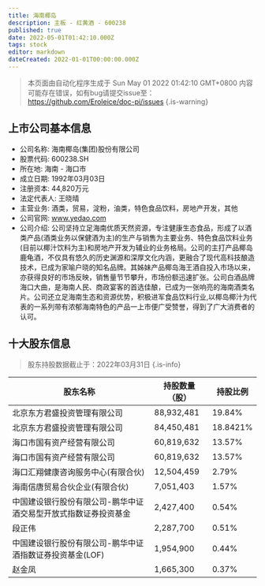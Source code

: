 ```yaml
---
title: 海南椰岛
description: 主板 - 红黄酒 - 600238
published: true
date: 2022-05-01T01:42:10.000Z
tags: stock
editor: markdown
dateCreated: 2022-01-01T00:00:00.000Z
---
```


> 本页面由自动化程序生成于 Sun May 01 2022 01:42:10 GMT+0800
> 内容可能存在错误，如有bug请提交issue至：https://github.com/Eroleice/doc-pi/issues
{.is-warning}

## 上市公司基本信息
- 公司名称: 海南椰岛(集团)股份有限公司
- 股票代码: 600238.SH
- 所在地: 海南 - 海口市
- 成立日期: 1992年03月03日
- 注册资本: 44,820万元
- 法定代表人: 王晓晴
- 主营业务: 酒类，贸易，淀粉，油类，特色食品饮料，房地产开发，其他
- 公司官网: www.yedao.com
- 公司介绍: 公司坚持立足海南优质天然资源，专注健康生态食品，形成了以酒类产品(酒类业务以保健酒为主)的生产与销售为主要业务、特色食品饮料业务(目前以椰汁饮料为主)和房地产开发为辅业的业务格局。公司的主打产品椰岛鹿龟酒，不仅具有悠久的历史渊源和深厚文化内涵，更融合了现代高科技酿造技术，已成为家喻户晓的知名品牌。其姊妹产品椰岛海王酒自投入市场以来，亦获得良好的市场反映，销售量节节攀升，市场份额迅速扩张。公司白酒品牌海口大曲，是海南人民、商政宴客的首选佳酿，已成为一张响亮的海南酒类名片。公司还立足海南生态和资源优势，积极进军食品饮料行业,以椰岛椰汁为代表的一系列带有浓郁海南特色的产品一上市便广受赞誉，得到了广大消费者的认可。


## 十大股东信息
> 股东持股数据截止于：2022年03月31日
{.is-info}

| 股东名称 | 持股数量（股） | 持股比例 |
| --- | --- | --- |
| 北京东方君盛投资管理有限公司 | 88,932,481 | 19.84% |
| 北京东方君盛投资管理有限公司 | 84,450,481 | 18.8421% |
| 海口市国有资产经营有限公司 | 60,819,632 | 13.57% |
| 海口市国有资产经营有限公司 | 60,819,632 | 13.57% |
| 海口汇翔健康咨询服务中心(有限合伙) | 12,504,459 | 2.79% |
| 海南信唐贸易合伙企业(有限合伙) | 7,051,403 | 1.57% |
| 中国建设银行股份有限公司-鹏华中证酒交易型开放式指数证券投资基金 | 2,427,400 | 0.54% |
| 段正伟 | 2,287,700 | 0.51% |
| 中国建设银行股份有限公司-鹏华中证酒指数证券投资基金(LOF) | 1,954,900 | 0.44% |
| 赵金凤 | 1,665,300 | 0.37% |




